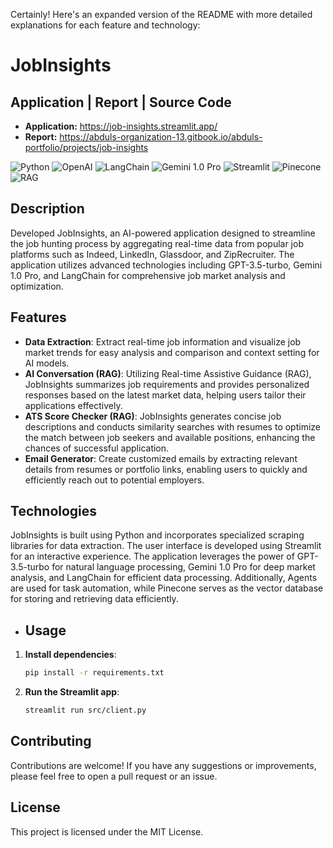 Certainly! Here's an expanded version of the README with more detailed explanations for each feature and technology:

# JobInsights

## Application | Report | Source Code

- **Application:** https://job-insights.streamlit.app/
- **Report:** https://abduls-organization-13.gitbook.io/abduls-portfolio/projects/job-insights


![Python](https://img.shields.io/badge/python-v3.11.3-blue)
![OpenAI](https://img.shields.io/badge/OpenAI-v3.5-blue)
![LangChain](https://img.shields.io/badge/LangChain-Icon-green)
![Gemini 1.0 Pro](https://img.shields.io/badge/Gemini%201.0%20Pro-blue)
![Streamlit](https://img.shields.io/badge/streamlit-v1.0.0-green)
![Pinecone](https://img.shields.io/badge/Pinecone-Icon-green)
![RAG](https://img.shields.io/badge/RAG-Icon-green)

## Description
Developed JobInsights, an AI-powered application designed to streamline the job hunting process by aggregating real-time data from popular job platforms such as Indeed, LinkedIn, Glassdoor, and ZipRecruiter. The application utilizes advanced technologies including GPT-3.5-turbo, Gemini 1.0 Pro, and LangChain for comprehensive job market analysis and optimization.

## Features
- **Data Extraction**: Extract real-time job information and visualize job market trends for easy analysis and comparison and context setting for AI models.
- **AI Conversation (RAG)**: Utilizing Real-time Assistive Guidance (RAG), JobInsights summarizes job requirements and provides personalized responses based on the latest market data, helping users tailor their applications effectively.
- **ATS Score Checker (RAG)**: JobInsights generates concise job descriptions and conducts similarity searches with resumes to optimize the match between job seekers and available positions, enhancing the chances of successful application.
- **Email Generator**: Create customized emails by extracting relevant details from resumes or portfolio links, enabling users to quickly and efficiently reach out to potential employers.

## Technologies
JobInsights is built using Python and incorporates specialized scraping libraries for data extraction. The user interface is developed using Streamlit for an interactive experience. The application leverages the power of GPT-3.5-turbo for natural language processing, Gemini 1.0 Pro for deep market analysis, and LangChain for efficient data processing. Additionally, Agents are used for task automation, while Pinecone serves as the vector database for storing and retrieving data efficiently.

- ## Usage

1. **Install dependencies**:

   ```bash
   pip install -r requirements.txt
   ```

2. **Run the Streamlit app**:

   ```bash
   streamlit run src/client.py
   ```

## Contributing

Contributions are welcome! If you have any suggestions or improvements, please feel free to open a pull request or an issue.

## License

This project is licensed under the MIT License.
